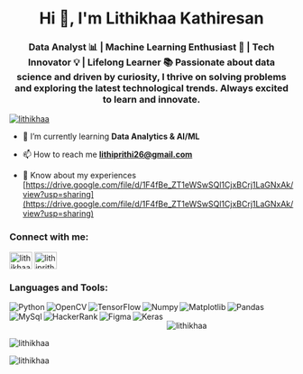 <h1 align="center">Hi 👋, I'm Lithikhaa Kathiresan</h1>
<h3 align="center">Data Analyst 📊 | Machine Learning Enthusiast 🤖 | Tech Innovator 💡 | Lifelong Learner 📚 Passionate about data science and driven by curiosity, I thrive on solving problems and exploring the latest technological trends. Always excited to learn and innovate.</h3>

<p align="left"> <a href="https://github.com/ryo-ma/github-profile-trophy"><img src="https://github-profile-trophy.vercel.app/?username=lithikhaa" alt="lithikhaa" /></a> </p>

- 🌱 I’m currently learning **Data Analytics & AI/ML**

- 📫 How to reach me **lithiprithi26@gmail.com**

- 📄 Know about my experiences [https://drive.google.com/file/d/1F4fBe_ZT1eWSwSQl1CjxBCrj1LaGNxAk/view?usp=sharing](https://drive.google.com/file/d/1F4fBe_ZT1eWSwSQl1CjxBCrj1LaGNxAk/view?usp=sharing)


<h3 align="left">Connect with me:</h3>
<p align="left">
<a href="https://linkedin.com/in/lithikhaa kathiresan" target="blank"><img align="center" src="https://raw.githubusercontent.com/rahuldkjain/github-profile-readme-generator/master/src/images/icons/Social/linked-in-alt.svg" alt="lithikhaa kathiresan" height="30" width="40" /></a>
<a href="https://www.hackerrank.com/lithiprithi26" target="blank"><img align="center" src="https://raw.githubusercontent.com/rahuldkjain/github-profile-readme-generator/master/src/images/icons/Social/hackerrank.svg" alt="lithiprithi26" height="30" width="40" /></a>
</p>

<h3 align="left">Languages and Tools:</h3>
<img alt="Python" align = "left" src ="https://img.shields.io/badge/python-3670A0?style=for-the-badge&logo=python&logoColor=ffdd54" />
<img alt="OpenCV" align = "left" src ="https://img.shields.io/badge/opencv-%23white.svg?style=for-the-badge&logo=opencv&logoColor=white" />
<img alt="TensorFlow" align = "left" src ="https://img.shields.io/badge/TensorFlow-%23FF6F00.svg?style=for-the-badge&logo=TensorFlow&logoColor=white" />
<img alt="Numpy" align = "left" src ="https://img.shields.io/badge/numpy-%23013243.svg?style=for-the-badge&logo=numpy&logoColor=white" />
<img alt="Pandas" align = "bottom" src ="https://img.shields.io/badge/pandas-%23150458.svg?style=for-the-badge&logo=pandas&logoColor=white" />
<img alt="Matplotlib" align = "left" src ="https://img.shields.io/badge/Matplotlib-%23ffffff.svg?style=for-the-badge&logo=Matplotlib&logoColor=black)" />
<img alt="MySql" align = "left" src ="https://img.shields.io/badge/mysql-4479A1.svg?style=for-the-badge&logo=mysql&logoColor=white" />
<img alt="HackerRank" align = "left" src ="https://img.shields.io/badge/-Hackerrank-2EC866?style=for-the-badge&logo=HackerRank&logoColor=white" />
<img alt="Figma"  align = "left" src ="https://img.shields.io/badge/figma-%23F24E1E.svg?style=for-the-badge&logo=figma&logoColor=white" />
<img alt="Keras"  align = "left" src ="https://img.shields.io/badge/Keras-%23D00000.svg?style=for-the-badge&logo=Keras&logoColor=white" />







<p>&nbsp;<img align="center" src="https://github-readme-stats.vercel.app/api?username=lithikhaa&show_icons=true&locale=en" alt="lithikhaa" /></p>


<p><img align="center" src="https://github-readme-streak-stats.herokuapp.com/?user=lithikhaa&" alt="lithikhaa" /></p>


<p><img align="left" src="https://github-readme-stats.vercel.app/api/top-langs?username=lithikhaa&show_icons=true&locale=en&layout=compact" alt="lithikhaa" /></p>



























